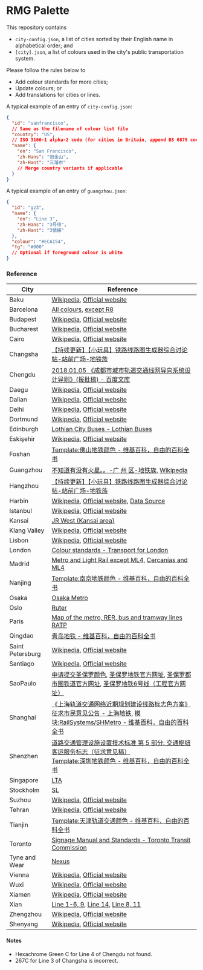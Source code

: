 # RMG Palette

This repository contains

- `city-config.json`, a list of cities sorted by their English name in alphabetical order; and
- `[city].json`, a list of colours used in the city's public transportation system.

Please follow the rules below to

- Add colour standards for more cities;
- Update colours; or
- Add translations for cities or lines.

A typical example of an entry of `city-config.json`:

```JSON
{
  "id": "sanfrancisco",
  // Same as the filename of colour list file
  "country": "US",
  // ISO 3166-1 alpha-2 code (for cities in Britain, append BS 6879 code)
  "name": {
    "en": "San Francisco",
    "zh-Hans": "旧金山",
    "zh-Hant": "三藩市"
    // Merge country variants if applicable
  }
}
```

A typical example of an entry of `guangzhou.json`:

```JSON
{
  "id": "gz3",
  "name": {
    "en": "Line 3",
    "zh-Hans": "3号线",
    "zh-Hant": "3號線"
  },
  "colour": "#ECA154",
  "fg": "#000"
  // Optional if foreground colour is white
}
```

### Reference

| City             | Reference                                                                                                                                                                                                                                                                                                                                                                  |
|------------------|----------------------------------------------------------------------------------------------------------------------------------------------------------------------------------------------------------------------------------------------------------------------------------------------------------------------------------------------------------------------------|
| Baku             | [Wikipedia](https://en.wikipedia.org/wiki/Baku_Metro), [Official website](http://www.metro.gov.az/en/about/downloads)                                                                                                                                                                                                                                                      |
| Barcelona        | [All colours](https://www.tmb.cat/en/barcelona-transport/map), [except R8](https://www.fgc.cat/en/fgc-network/)                                                                                                                                                                                                                                                            |
| Budapest         | [Wikipedia](https://en.wikipedia.org/wiki/Budapest_Metro), [Official website](https://bkk.hu/)                                                                                                                                                                                                                                                                             |
| Bucharest        | [Wikipedia](http://en.wikipedia.org/wiki/Bucharest_Metro), [Official website](http://www.metrorex.ro/prima_pagina_p1352-1)                                                                                                                                                                                                                                                 |
| Cairo            | [Wikipedia](https://en.wikipedia.org/wiki/Cairo_Metro), [Official website](https://cairometro.gov.eg/ar)                                                                                                                                                                                                                                                                   |
| Changsha         | [【持续更新】【小玩具】铁路线路图生成器综合讨论帖-站前广场-地铁族](http://www.ditiezu.com/forum.php?mod=redirect&goto=findpost&ptid=659763&pid=11416737)                                                                                                                                                                                                                                                  |
| Chengdu          | [2018.01.05 《成都市城市轨道交通线网导向系统设计导则》(报批稿) - 百度文库](https://wenku.baidu.com/view/a745419d64ce0508763231126edb6f1aff007137.html)                                                                                                                                                                                                                                                 |
| Daegu            | [Wikipedia](http://en.wikipedia.org/wiki/Daegu_Metropolitan_Subway), [Official website](https://dtro.or.kr/)                                                                                                                                                                                                                                                               |
| Dalian           | [Wikipedia](https://en.wikipedia.org/wiki/Dalian_Metro), [Official website](http://www.dlmetro.com/portal/indexShow.do)                                                                                                                                                                                                                                                    |
| Delhi            | [Wikipedia](https://en.wikipedia.org/wiki/Delhi_Metro), [Official website](http://www.delhimetrorail.com/)                                                                                                                                                                                                                                                                 |
| Dortmund         | [Wikipedia](https://de.wikipedia.org/wiki/Stadtbahn_Dortmund), [Official website](https://www.bus-und-bahn.de/download-center)                                                                                                                                                                                                                                             |
| Edinburgh        | [Lothian City Buses - Lothian Buses](https://www.lothianbuses.com/our-services/lothian-city-buses/)                                                                                                                                                                                                                                                                        |
| Eskişehir        | [Wikipedia](http://en.wikipedia.org/wiki/EsTram), [Official website](http://www.estram.com.tr/Anasayfa)                                                                                                                                                                                                                                                                    |
| Foshan           | [Template:佛山地铁颜色 - 维基百科，自由的百科全书](https://zh.wikipedia.org/wiki/Template:佛山地铁颜色)                                                                                                                                                                                                                                                                                            |
| Guangzhou        | [不知道有没有火星。。-广 州 区-地铁族](http://www.ditiezu.com/forum.php?mod=viewthread&tid=523725), [Wikipedia](https://zh.wikipedia.org/wiki/Template:%E5%B9%BF%E5%B7%9E%E5%9C%B0%E9%93%81%E9%A2%9C%E8%89%B2)                                                                                                                                                                             |
| Hangzhou         | [【持续更新】【小玩具】铁路线路图生成器综合讨论帖-站前广场-地铁族](http://www.ditiezu.com/forum.php?mod=redirect&goto=findpost&ptid=659763&pid=11441466)                                                                                                                                                                                                                                                  |
| Harbin           | [Wikipedia](https://en.wikipedia.org/wiki/Harbin_Metro), [Official website](http://www.harbin-metro.com/index.html), [Data Source](http://bxt.harbin.gov.cn/hrb_bxt/disshow.php?id=772792)                                                                                                                                                                                 |
| Istanbul         | [Wikipedia](https://en.wikipedia.org/wiki/Istanbul_Metro), [Official website](https://www.metro.istanbul/)                                                                                                                                                                                                                                                                 |
| Kansai           | [JR West (Kansai area)](https://www.westjr.co.jp/global/tc/timetable/#routemaps)                                                                                                                                                                                                                                                                                           |
| Klang Valley     | [Wikipedia](https://en.wikipedia.org/wiki/Klang_Valley_Integrated_Transit_System), [Official website](https://myrapid.com.my/ms/)                                                                                                                                                                                                                                          |
| Lisbon           | [Wikipedia](https://pt.wikipedia.org/wiki/Metropolitano_de_Lisboa), [Official website](https://www.metrolisboa.pt/)                                                                                                                                                                                                                                                        |
| London           | [Colour standards - Transport for London](http://content.tfl.gov.uk/tfl-colour-standards-issue04.pdf)                                                                                                                                                                                                                                                                      |
| Madrid           | [Metro and Light Rail except ML4](https://www.metromadrid.es/es/viaja-en-metro/plano-de-metro-de-madrid), [Cercanías and ML4](https://www.crtm.es/atencion-al-cliente/area-de-descargas/planos.aspx)                                                                                                                                                                       |
| Nanjing          | [Template:南京地铁颜色 - 维基百科，自由的百科全书](https://zh.wikipedia.org/wiki/Template:南京地铁颜色)                                                                                                                                                                                                                                                                                            |
| Osaka            | [Osaka Metro](https://www.osakametro.co.jp/index.php)                                                                                                                                                                                                                                                                                                                      |
| Oslo             | [Ruter](https://ruter.no/en/journey/route-maps/)                                                                                                                                                                                                                                                                                                                           |
| Paris            | [Map of the metro, RER, bus and tramway lines RATP](https://www.ratp.fr/en/plans)                                                                                                                                                                                                                                                                                          |
| Qingdao          | [青岛地铁 - 维基百科，自由的百科全书](https://zh.wikipedia.org/wiki/青岛地铁#识别色)                                                                                                                                                                                                                                                                                                              |
| Saint Petersburg | [Wikipedia](http://en.wikipedia.org/wiki/Saint_Petersburg_Metro), [Official website](http://www.metro.spb.ru/)                                                                                                                                                                                                                                                             |
| Santiago         | [Wikipedia](https://en.wikipedia.org/wiki/Santiago_Metro), [Official website](https://www.metro.cl/)                                                                                                                                                                                                                                                                       |
| SaoPaulo         | [申请提交圣保罗颜色](https://github.com/wongchito/RailMapGenerator/issues/142), [圣保罗地铁官方网址](www.metro.sp.gov.br), [圣保罗都市圈铁道官方网址](https://www.cptm.sp.gov.br), [圣保罗地铁6号线（工程官方网址）](https://www.linhauni.com.br/)                                                                                                                                                                      |
| Shanghai         | [《上海轨道交通网络近期规划建设线路标志色方案》征求市民意见公告 - 上海地铁](http://www.shmetro.com/node49/201109/con109210.htm), [模块:RailSystems/SHMetro - 维基百科，自由的百科全书](https://zh.wikipedia.org/wiki/模块:RailSystems/SHMetro)                                                                                                                                                                                |
| Shenzhen         | [道路交通管理设施设置技术标准 第 5 部分: 交通枢纽客运服务标志（征求意见稿）](http://www.sz.gov.cn/cn/xxgk/zfxxgj/tzgg/201104/P020110425642051308137.pdf) <br> [Template:深圳地铁颜色 - 维基百科，自由的百科全书](https://zh.wikipedia.org/wiki/Template:深圳地铁颜色)                                                                                                                                                                |
| Singapore        | [LTA](https://www.lta.gov.sg/content/ltagov/en/getting_around/public_transport/rail_network.html)                                                                                                                                                                                                                                                                          |
| Stockholm        | [SL](https://sl.se/en/getting-around/)                                                                                                                                                                                                                                                                                                                                     |
| Suzhou           | [Wikipedia](https://en.wikipedia.org/wiki/Suzhou_Subway), [Official website](http://www.sz-mtr.com/)                                                                                                                                                                                                                                                                       |
| Tehran           | [Wikipedia](https://en.wikipedia.org/wiki/Tehran_Metro), [Official website](https://metro.tehran.ir/%D8%AE%D8%AF%D9%85%D8%A7%D8%AA-%D8%A8%D9%87%D8%B1%D9%87-%D8%A8%D8%B1%D8%AF%D8%A7%D8%B1%DB%8C/%D8%B2%D9%85%D8%A7%D9%86%D8%A8%D9%86%D8%AF%DB%8C-%D8%AD%D8%B1%DA%A9%D8%AA-%D9%88-%D9%86%D9%82%D8%B4%D9%87-%D9%87%D8%A7/%D9%86%D9%82%D8%B4%D9%87-%D9%85%D8%AA%D8%B1%D9%88) |
| Tianjin          | [Template:天津轨道交通颜色 - 维基百科，自由的百科全书](https://zh.wikipedia.org/wiki/Template:天津轨道交通颜色)                                                                                                                                                                                                                                                                                        |
| Toronto          | [Signage Manual and Standards - Toronto Transit Commission](https://joeclark.org/design/signage/TTC/2015/TTCWayfindingStandardsManual_201409.pdf)                                                                                                                                                                                                                          |
| Tyne and Wear    | [Nexus](https://www.nexus.org.uk/metro)                                                                                                                                                                                                                                                                                                                                    |
| Vienna           | [Wikipedia](https://de.wikipedia.org/wiki/U-Bahn_Wien), [Official website](https://www.wienerlinien.at/)                                                                                                                                                                                                                                                                   |
| Wuxi             | [Wikipedia](https://en.wikipedia.org/wiki/Wuxi_Metro), [Official website](http://www.wxmetro.net/)                                                                                                                                                                                                                                                                         |
| Xiamen           | [Wikipedia](https://en.wikipedia.org/wiki/Xiamen_Metro), [Official website](https://www.xmgdjt.com.cn/Modules/ControlHtml/MetroOperation.aspx?SelectedTitle=%E7%AB%99%E7%82%B9%E7%BA%BF%E8%B7%AF)                                                                                                                                                                          |
| Xian             | [Line 1-6, 9](http://www.ditiezu.com/thread-668313-1-1.html), [Line 14](http://www.ditiezu.com/thread-668349-1-1.html), [Line 8, 11](https://zh.wikipedia.org/wiki/Template:西安地铁颜色)                                                                                                                                                                                   |
| Zhengzhou        | [Wikipedia](https://en.wikipedia.org/wiki/Zhengzhou_Metro), [Official website](https://www.zzmetro.com/)                                                                                                                                                                                                                                                                   |
| Shenyang         | [Wikipedia](https://en.wikipedia.org/wiki/Shenyang_Metro), [Official website](http://www.symtc.com/)                                                                                                                                                                                                                                                                       |

#### Notes

- Hexachrome Green C for Line 4 of Chengdu not found.
- 267C for Line 3 of Changsha is incorrect.
